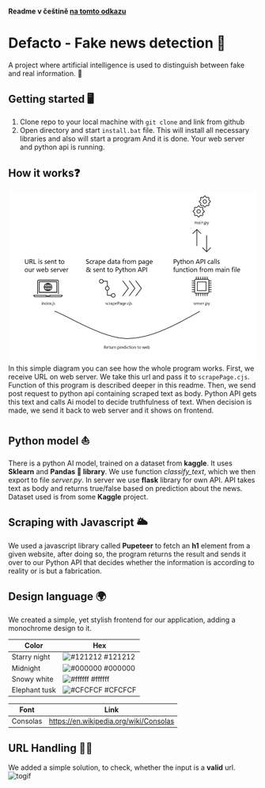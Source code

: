 ####  Readme v češtině [na tomto odkazu](https://github.com/StudentTraineeCenter/defacto-fakenews/blob/master/README.cs.md)
# Defacto - Fake news detection 👋
A project where artificial intelligence is used to distinguish between fake and real information. 📰

## Getting started 🖥️
1. Clone repo to your local machine with `git clone` and link from github
2. Open directory and start `install.bat` file. This will install all necessary libraries and also will start a program
And it is done. Your web server and python api is running.

## How it works❓
![Image](https://raw.githubusercontent.com/StudentTraineeCenter/defacto-fakenews/master/example.png)
In this simple diagram you can see how the whole program works.
First, we receive URL on web server. We take this url and pass it to `scrapePage.cjs`. Function of this program is described deeper in this readme.
Then, we send post request to python api containing scraped text as body. Python API gets this text and calls Ai model to decide truthfulness of text. When decision is made, we send it back to web server and it shows on frontend.

## Python model ⛵
There is a python AI model, trained on a dataset from **kaggle**. It uses **Sklearn** and **Pandas 🐼 library**. We use function *classify_text*, which we then export to file *server.py*. In server we use **flask** library for own API. API takes text as body and returns true/false based on prediction about the news. Dataset used is from some **Kaggle** project. 

## Scraping with Javascript 🌥️
We used a javascript library called **Pupeteer** to fetch an **h1** element from a given website, after doing so, the program returns the result and sends it over to our Python API that decides whether the information is according to reality or is but a fabrication.

## Design language 🌍
We created a simple, yet stylish frontend for our application, adding a monochrome design to it.

| Color             | Hex                                                                |
| ----------------- | ------------------------------------------------------------------ |
| Starry night | ![#121212](https://via.placeholder.com/10/121212?text=+) #121212 |
| Midnight | ![#000000](https://via.placeholder.com/10/000000?text=+) #000000 |
| Snowy white | ![#ffffff](https://via.placeholder.com/10/ffffff?text=+) #ffffff |
| Elephant tusk | ![#CFCFCF](https://via.placeholder.com/10/CFCFCF?text=+) #CFCFCF |

| Font             | Link                                                                |
| ----------------- | ------------------------------------------------------------------ |
| Consolas | https://en.wikipedia.org/wiki/Consolas |

## URL Handling 🤦‍♂️
We added a simple solution, to check, whether the input is a **valid** url.
![togif](https://user-images.githubusercontent.com/81298182/215260269-3b2a6057-8374-4ca6-ba7f-d44a323aede2.gif)

